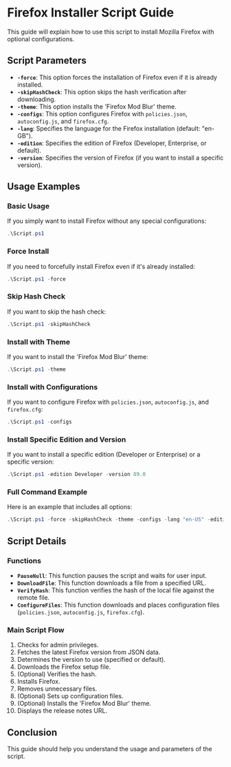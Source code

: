 # Firefox Installer Script Guide

This guide will explain how to use this script to install Mozilla Firefox with optional configurations.

## Script Parameters

- **`-force`**: This option forces the installation of Firefox even if it is already installed.
- **`-skipHashCheck`**: This option skips the hash verification after downloading.
- **`-theme`**: This option installs the 'Firefox Mod Blur' theme.
- **`-configs`**: This option configures Firefox with `policies.json`, `autoconfig.js`, and `firefox.cfg`.
- **`-lang`**: Specifies the language for the Firefox installation (default: "en-GB").
- **`-edition`**: Specifies the edition of Firefox (Developer, Enterprise, or default).
- **`-version`**: Specifies the version of Firefox (if you want to install a specific version).

## Usage Examples

### Basic Usage

If you simply want to install Firefox without any special configurations:

```powershell
.\Script.ps1
```

### Force Install

If you need to forcefully install Firefox even if it's already installed:

```powershell
.\Script.ps1 -force
```

### Skip Hash Check

If you want to skip the hash check:

```powershell
.\Script.ps1 -skipHashCheck
```

### Install with Theme

If you want to install the 'Firefox Mod Blur' theme:

```powershell
.\Script.ps1 -theme
```

### Install with Configurations

If you want to configure Firefox with `policies.json`, `autoconfig.js`, and `firefox.cfg`:

```powershell
.\Script.ps1 -configs
```

### Install Specific Edition and Version

If you want to install a specific edition (Developer or Enterprise) or a specific version:

```powershell
.\Script.ps1 -edition Developer -version 89.0
```

### Full Command Example

Here is an example that includes all options:

```powershell
.\Script.ps1 -force -skipHashCheck -theme -configs -lang "en-US" -edition Enterprise -version 78.0
```

## Script Details

### Functions

- **`PauseNull`**: This function pauses the script and waits for user input.
- **`DownloadFile`**: This function downloads a file from a specified URL.
- **`VerifyHash`**: This function verifies the hash of the local file against the remote file.
- **`ConfigureFiles`**: This function downloads and places configuration files (`policies.json`, `autoconfig.js`, `firefox.cfg`).

### Main Script Flow

1. Checks for admin privileges.
2. Fetches the latest Firefox version from JSON data.
3. Determines the version to use (specified or default).
4. Downloads the Firefox setup file.
5. (Optional) Verifies the hash.
6. Installs Firefox.
7. Removes unnecessary files.
8. (Optional) Sets up configuration files.
9. (Optional) Installs the 'Firefox Mod Blur' theme.
10. Displays the release notes URL.

## Conclusion

This guide should help you understand the usage and parameters of the script.
